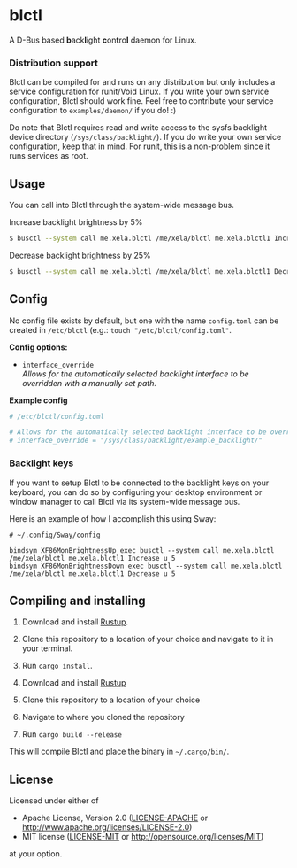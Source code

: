 # blctl
A D-Bus based **b**ack**l**ight **c**on**t**ro**l** daemon for Linux.

### Distribution support

Blctl can be compiled for and runs on any distribution but only includes a service configuration for runit/Void Linux. If you write your own service configuration, Blctl should work fine. Feel free to contribute your service configuration to `examples/daemon/` if you do! :)

Do note that Blctl requires read and write access to the sysfs backlight device directory (`/sys/class/backlight/`). If you do write your own service configuration, keep that in mind. For runit, this is a non-problem since it runs services as root.

## Usage

You can call into Blctl through the system-wide message bus.

Increase backlight brightness by 5%

```bash
$ busctl --system call me.xela.blctl /me/xela/blctl me.xela.blctl1 Increase u 5
```

Decrease backlight brightness by 25%

```bash
$ busctl --system call me.xela.blctl /me/xela/blctl me.xela.blctl1 Decrease u 25
```

## Config

No config file exists by default, but one with the name `config.toml` can be created in `/etc/blctl` (e.g.: `touch "/etc/blctl/config.toml"`.

**Config options:**

 * `interface_override`<br>*Allows for the automatically selected backlight interface to be overridden with a manually set path.*

**Example config**

```toml
# /etc/blctl/config.toml

# Allows for the automatically selected backlight interface to be overridden with a manually set path.
# interface_override = "/sys/class/backlight/example_backlight/"
```

### Backlight keys

If you want to setup Blctl to be connected to the backlight keys on your keyboard, you can do so by configuring your desktop environment or window manager to call Blctl via its system-wide message bus.

Here is an example of how I accomplish this using Sway:

```
# ~/.config/Sway/config

bindsym XF86MonBrightnessUp exec busctl --system call me.xela.blctl /me/xela/blctl me.xela.blctl1 Increase u 5
bindsym XF86MonBrightnessDown exec busctl --system call me.xela.blctl /me/xela/blctl me.xela.blctl1 Decrease u 5
```

## Compiling and installing

1. Download and install [Rustup](https://www.rust-lang.org/tools/install).
2. Clone this repository to a location of your choice and navigate to it in your terminal.
3. Run `cargo install`.

1. Download and install [Rustup](https://www.rust-lang.org/tools/install)
2. Clone this repository to a location of your choice
3. Navigate to where you cloned the repository
4. Run `cargo build --release`

This will compile Blctl and place the binary in `~/.cargo/bin/`.

## License

Licensed under either of

 * Apache License, Version 2.0
   ([LICENSE-APACHE](LICENSE-APACHE) or http://www.apache.org/licenses/LICENSE-2.0)
 * MIT license
   ([LICENSE-MIT](LICENSE-MIT) or http://opensource.org/licenses/MIT)

at your option.
